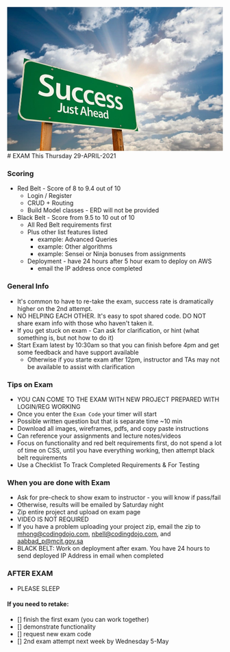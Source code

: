 <img src="Success-ahead-title.jpg" alt="success ahead">
# EXAM This Thursday 29-APRIL-2021



### Scoring
- Red Belt - Score of 8 to 9.4 out of 10
  - Login / Register
  - CRUD + Routing
  - Build Model classes - ERD will not be provided
- Black Belt - Score from 9.5 to 10 out of 10
  - All Red Belt requirements first
  - Plus other list features listed
    - example: Advanced Queries
    - example: Other algorithms
    - example: Sensei or Ninja bonuses from assignments
  - Deployment - have 24 hours after 5 hour exam to deploy on AWS
    - email the IP address once completed

### General Info

- It's common to have to re-take the exam, success rate is dramatically higher on the 2nd attempt.
- NO HELPING EACH OTHER. It's easy to spot shared code. DO NOT share exam info with those who haven't taken it.
- If you get stuck on exam - Can ask for clarification, or hint (what something is, but not how to do it)
- Start Exam latest by 10:30am so that you can finish before 4pm and get some feedback and have support available
  - Otherwise if you starte exam after 12pm, instructor and TAs may not be available to assist with clarification

### Tips on Exam

- YOU CAN COME TO THE EXAM WITH NEW PROJECT PREPARED WITH LOGIN/REG WORKING
- Once you enter the `Exam Code` your timer will start
- Possible written question but that is separate time ~10 min
- Download all images, wireframes, pdfs, and copy paste instructions
- Can reference your assignments and lecture notes/videos
- Focus on functionality and red belt requirements first, do not spend a lot of time on CSS, until you have everything working, then attempt black belt requirements
- Use a Checklist To Track Completed Requirements & For Testing

### When you are done with Exam

- Ask for pre-check to show exam to instructor - you will know if pass/fail
- Otherwise, results will be emailed by Saturday night
- Zip entire project and upload on exam page
- VIDEO IS NOT REQUIRED
- If you have a problem uploading your project zip, email the zip to mhong@codingdojo.com, nbell@codingdojo.com, and aabbad_p@mcit.gov.sa
- BLACK BELT: Work on deployment after exam. You have 24 hours to send deployed IP Address in email when completed

### AFTER EXAM

- PLEASE SLEEP

#### If you need to retake:

- [] finish the first exam (you can work together)
- [] demonstrate functionality
- [] request new exam code
- [] 2nd exam attempt next week by Wednesday 5-May
